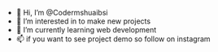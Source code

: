 - 👋 Hi, I’m @Codermshuaibsi
- 👀 I’m interested in to make new projects
- 🌱 I’m currently learning web development 
- 📫 if you want to see project demo so follow on instagram

<!---
Codermshuaibsi/Codermshuaibsi is a ✨ special ✨ repository because its `README.md` (this file) appears on your GitHub profile.
You can click the Preview link to take a look at your changes.
--->
